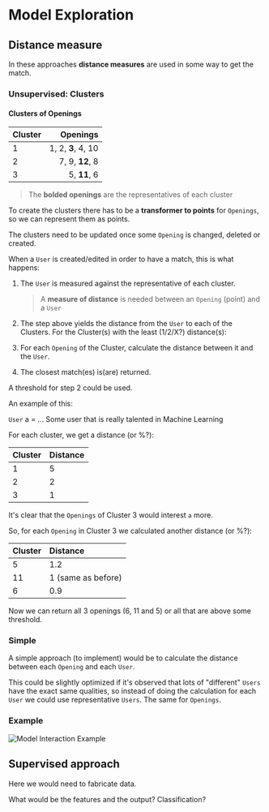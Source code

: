 # Model Exploration

## Distance measure

In these approaches **distance measures** are used in some way to get the match.

### Unsupervised: Clusters

#### Clusters of Openings

| Cluster | Openings |
| :--- | ---: |
| 1 | 1, 2, **3**, 4, 10 |
| 2 | 7, 9, **12**, 8 |
| 3 | 5, **11**, 6 |

> The **bolded openings** are the representatives of each cluster

To create the clusters there has to be a **transformer to points** for `Openings`, so we can represent them as points.

The clusters need to be updated once some `Opening` is changed, deleted or created.

When a `User` is created/edited in order to have a match, this is what happens:

1. The `User` is measured against the representative of each cluster.

   > A **measure of distance** is needed between an `Opening` \(point\) and a `User`

2. The step above yields the distance from the `User` to each of the Clusters. For the Cluster\(s\) with the least \(1/2/X?\) distance\(s\):
3. For each `Opening` of the Cluster, calculate the distance between it and the `User`.
4. The closest match\(es\) is\(are\) returned.

A threshold for step 2 could be used.

An example of this:

`User` a = ... Some user that is really talented in Machine Learning

For each cluster, we get a distance \(or %?\):

| Cluster | Distance |
| :--- | :--- |
| 1 | 5 |
| 2 | 2 |
| 3 | 1 |

It's clear that the `Openings` of Cluster 3 would interest `a` more.

So, for each `Opening` in Cluster 3 we calculated another distance \(or %?\):

| Cluster | Distance |
| :--- | :--- |
| 5 | 1.2 |
| 11 | 1 \(same as before\) |
| 6 | 0.9 |

Now we can return all 3 openings \(6, 11 and 5\) or all that are above some threshold.

### Simple

A simple approach \(to implement\) would be to calculate the distance between each `Opening` and each `User`.

This could be slightly optimized if it's observed that lots of "different" `Users` have the exact same qualities, so instead of doing the calculation for each `User` we could use representative `Users`. The same for `Openings`.

### Example

![Model Interaction Example](.gitbook/assets/group-79.png)

## Supervised approach

Here we would need to fabricate data.

What would be the features and the output? Classification?

